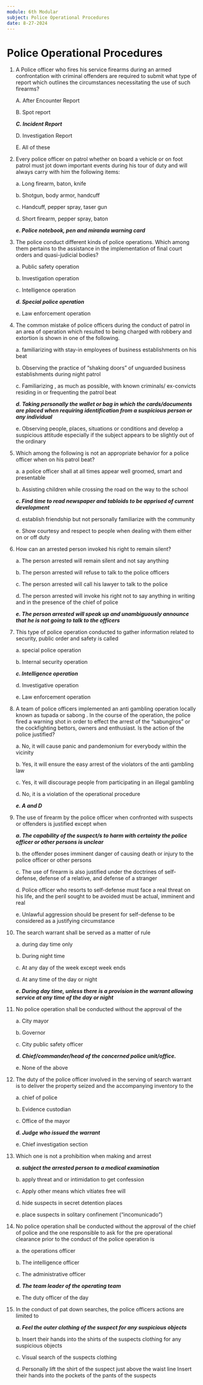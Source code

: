 ```yaml
---
module: 6th Modular
subject: Police Operational Procedures
date: 8-27-2024
---
```


# Police Operational Procedures

1. A Police officer who fires his service firearms during an armed confrontation with criminal offenders are required to submit what type of report which outlines the circumstances necessitating the use of such firearms?

   A. After Encounter Report

   B. Spot report

   **_C. Incident Report_**

   D. Investigation Report

   E. All of these

2. Every police officer on patrol whether on board a vehicle or on foot patrol must jot down important events during his tour of duty and will always carry with him the following items:

   a. Long firearm, baton, knife

   b. Shotgun, body armor, handcuff

   c. Handcuff, pepper spray, taser gun

   d. Short firearm, pepper spray, baton

   **_e. Police notebook, pen and miranda warning card_**

3. The police conduct different kinds of police operations. Which among them pertains to the assistance in the implementation of final court orders and quasi-judicial bodies?

   a. Public safety operation

   b. Investigation operation

   c. Intelligence operation

   **_d. Special police operation_**

   e. Law enforcement operation

4. The common mistake of police officers during the conduct of patrol in an area of operation which resulted to being charged with robbery and extortion is shown in one of the following.

   a. familiarizing with stay-in employees of business establishments on his beat

   b. Observing the practice of “shaking doors” of unguarded business establishments during night patrol

   c. Familiarizing , as much as possible, with known criminals/ ex-convicts residing in or frequenting the patrol beat

   **_d. Taking personally the wallet or bag in which the cards/documents are placed when requiring identification from a suspicious person or any individual_**

   e. Observing people, places, situations or conditions and develop a suspicious attitude especially if the subject appears to be slightly out of the ordinary

5. Which among the following is not an appropriate behavior for a police officer when on his patrol beat?

   a. a police officer shall at all times appear well groomed, smart and presentable

   b. Assisting children while crossing the road on the way to the school

   **_c. Find time to read newspaper and tabloids to be apprised of current development_**

   d. establish friendship but not personally familiarize with the community

   e. Show courtesy and respect to people when dealing with them either on or off duty

6. How can an arrested person invoked his right to remain silent?

   a. The person arrested will remain silent and not say anything

   b. The person arrested will refuse to talk to the police officers

   c. The person arrested will call his lawyer to talk to the police

   d. The person arrested will invoke his right not to say anything in writing and in the presence of the chief of police

   **_e. The person arrested will speak up and unambiguously announce that he is not going to talk to the officers_**

7. This type of police operation conducted to gather information related to security, public order and safety is called

   a. special police operation

   b. Internal security operation

   **_c. Intelligence operation_**

   d. Investigative operation

   e. Law enforcement operation

8. A team of police officers implemented an anti gambling operation locally known as tupada or sabong . In the course of the operation, the police fired a warning shot in order to effect the arrest of the “sabungiros” or the cockfighting bettors, owners and enthusiast. Is the action of the police justified?

   a. No, it will cause panic and pandemonium for everybody within the vicinity

   b. Yes, it will ensure the easy arrest of the violators of the anti gambling law

   c. Yes, it will discourage people from participating in an illegal gambling

   d. No, it is a violation of the operational procedure

   **_e. A and D_**

9. The use of firearm by the police officer when confronted with suspects or offenders is justified except when

   **_a. The capability of the suspect/s to harm with certainty the police officer or other persons is unclear_**

   b. the offender poses imminent danger of causing death or injury to the police officer or other persons

   c. The use of firearm is also justified under the doctrines of self-defense, defense of a relative, and defense of a stranger

   d. Police officer who resorts to self-defense must face a real threat on his life, and the peril sought to be avoided must be actual, imminent and real

   e. Unlawful aggression should be present for self-defense to be considered as a justifying circumstance

10. The search warrant shall be served as a matter of rule

    a. during day time only

    b. During night time

    c. At any day of the week except week ends

    d. At any time of the day or night

    **_e. During day time, unless there is a provision in the warrant allowing service at any time of the day or night_**

11. No police operation shall be conducted without the approval of the

    a. City mayor

    b. Governor

    c. City public safety officer

    **_d. Chief/commander/head of the concerned police unit/office._**

    e. None of the above

12. The duty of the police officer involved in the serving of search warrant is to deliver the property seized and the accompanying inventory to the

    a. chief of police

    b. Evidence custodian

    c. Office of the mayor

    **_d. Judge who issued the warrant_**

    e. Chief investigation section

13. Which one is not a prohibition when making and arrest

    **_a. subject the arrested person to a medical examination_**

    b. apply threat and or intimidation to get confession

    c. Apply other means which vitiates free will

    d. hide suspects in secret detention places

    e. place suspects in solitary confinement (“incomunicado”)

14. No police operation shall be conducted without the approval of the chief of police and the one responsible to ask for the pre operational clearance prior to the conduct of the police operation is

    a. the operations officer

    b. The intelligence officer

    c. The administrative officer

    **_d. The team leader of the operating team_**

    e. The duty officer of the day

15. In the conduct of pat down searches, the police officers actions are limited to

    **_a. Feel the outer clothing of the suspect for any suspicious objects_**

    b. Insert their hands into the shirts of the suspects clothing for any suspicious objects

    c. Visual search of the suspects clothing

    d. Personally lift the shirt of the suspect just above the waist line
    Insert their hands into the pockets of the pants of the suspects
